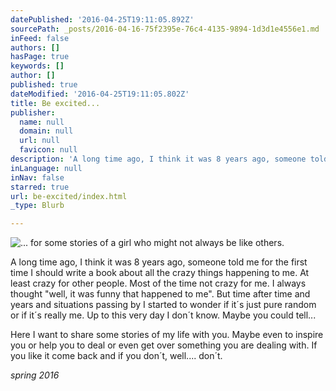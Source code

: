 ```yaml
---
datePublished: '2016-04-25T19:11:05.892Z'
sourcePath: _posts/2016-04-16-75f2395e-76c4-4135-9894-1d3d1e4556e1.md
inFeed: false
authors: []
hasPage: true
keywords: []
author: []
published: true
dateModified: '2016-04-25T19:11:05.802Z'
title: Be excited...
publisher:
  name: null
  domain: null
  url: null
  favicon: null
description: 'A long time ago, I think it was 8 years ago, someone told me for the first time I should write a book about all the crazy things happening to me. At least crazy for other people. Most of the time not crazy for me. I always thought "well, it was funny that happened to me". But time after time and years and situations passing by I started to wonder if it´s just pure random or if it´s really me. Up to this very day I don´t know. Maybe you could tell...'
inLanguage: null
inNav: false
starred: true
url: be-excited/index.html
_type: Blurb

---
```

![... for some stories of a girl who might not always be like others.](https://s3-us-west-2.amazonaws.com/the-grid-img/p/0004812594f8979de299de07aa1897c8877f2049.jpg)

A long time ago, I think it was 8 years ago, someone told me for the first time I should write a book about all the crazy things happening to me. At least crazy for other people. Most of the time not crazy for me. I always thought "well, it was funny that happened to me". But time after time and years and situations passing by I started to wonder if it´s just pure random or if it´s really me. Up to this very day I don´t know. Maybe you could tell...

Here I want to share some stories of my life with you. Maybe even to inspire you or help you to deal or even get over something you are dealing with. If you like it come back and if you don´t, well.... don´t.

_spring 2016_